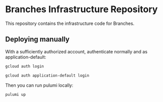 # Branches Infrastructure Repository

This repository contains the infrastructure code for Branches.

## Deploying manually

With a sufficiently authorized account, authenticate normally and as
application-default:

```sh
gcloud auth login
```

```sh
gcloud auth application-default login
```

Then you can run pulumi locally:

```sh
pulumi up
```

